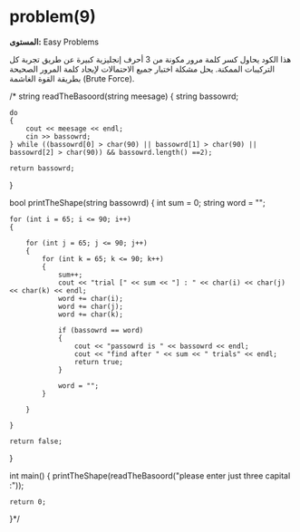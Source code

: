 # problem(9)

**المستوى:** Easy Problems

هذا الكود يحاول كسر كلمة مرور مكونة من 3 أحرف إنجليزية كبيرة عن طريق تجربة كل التركيبات الممكنة. 
يحل مشكلة اختبار جميع الاحتمالات لإيجاد كلمة المرور الصحيحة بطريقة القوة الغاشمة (Brute Force).

/* string readTheBasoord(string meesage)
{
	string bassowrd;

	do
	{
		cout << meesage << endl;
		cin >> bassowrd;
	} while ((bassowrd[0] > char(90) || bassowrd[1] > char(90) || bassowrd[2] > char(90)) && bassowrd.length() ==2);

	return bassowrd;

}

bool printTheShape(string bassowrd)
{
	int sum = 0;
	string word = "";

	for (int i = 65; i <= 90; i++)
	{
	
		for (int j = 65; j <= 90; j++)
		{
			for (int k = 65; k <= 90; k++)
			{
				sum++;
				cout << "trial [" << sum << "] : " << char(i) << char(j) << char(k) << endl;
				word += char(i);
				word += char(j);
				word += char(k);
				
				if (bassowrd == word)
				{
					cout << "passowrd is " << bassowrd << endl;
					cout << "find after " << sum << " trials" << endl;
					return true;
				}

				word = "";
			}

		}
		
	}

	return false;
}

int main()
{
	printTheShape(readTheBasoord("please enter just three capital :"));

	return 0;

}*/

```cpp

```